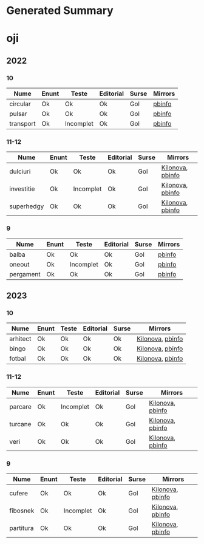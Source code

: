 # Generated Summary

# oji

## 2022

### 10

| Nume | Enunt | Teste | Editorial | Surse | Mirrors |
| ---- | ----- | ----- | --------- | ----- | ------- |
| circular | Ok | Ok | Ok | Gol | [pbinfo](https://www.pbinfo.ro/probleme/4097/circular1) |
| pulsar | Ok | Ok | Ok | Gol | [pbinfo](https://www.pbinfo.ro/probleme/4098/pulsar) |
| transport | Ok | Incomplet | Ok | Gol | [pbinfo](https://www.pbinfo.ro/probleme/4099/transport) |

### 11-12

| Nume | Enunt | Teste | Editorial | Surse | Mirrors |
| ---- | ----- | ----- | --------- | ----- | ------- |
| dulciuri | Ok | Ok | Ok | Gol | [Kilonova](https://kilonova.ro/problems/133), [pbinfo](https://www.pbinfo.ro/probleme/4113/dulciuri) |
| investitie | Ok | Incomplet | Ok | Gol | [Kilonova](https://kilonova.ro/problems/134), [pbinfo](https://www.pbinfo.ro/probleme/4115/investitie) |
| superhedgy | Ok | Ok | Ok | Gol | [Kilonova](https://kilonova.ro/problems/135), [pbinfo](https://www.pbinfo.ro/probleme/4116/superhedgy) |

### 9

| Nume | Enunt | Teste | Editorial | Surse | Mirrors |
| ---- | ----- | ----- | --------- | ----- | ------- |
| balba | Ok | Ok | Ok | Gol | [pbinfo](https://www.pbinfo.ro/probleme/4096/balba) |
| oneout | Ok | Incomplet | Ok | Gol | [pbinfo](https://www.pbinfo.ro/probleme/4094/oneout) |
| pergament | Ok | Ok | Ok | Gol | [pbinfo](https://www.pbinfo.ro/probleme/4095/pergament) |

## 2023

### 10

| Nume | Enunt | Teste | Editorial | Surse | Mirrors |
| ---- | ----- | ----- | --------- | ----- | ------- |
| arhitect | Ok | Ok | Ok | Ok | [Kilonova](https://kilonova.ro/problems/504), [pbinfo](https://www.pbinfo.ro/probleme/4392/arhitect) |
| bingo | Ok | Ok | Ok | Ok | [Kilonova](https://kilonova.ro/problems/503), [pbinfo](https://www.pbinfo.ro/probleme/4390/bingo) |
| fotbal | Ok | Ok | Ok | Ok | [Kilonova](https://kilonova.ro/problems/505), [pbinfo](https://www.pbinfo.ro/probleme/4394/fotbal2) |

### 11-12

| Nume | Enunt | Teste | Editorial | Surse | Mirrors |
| ---- | ----- | ----- | --------- | ----- | ------- |
| parcare | Ok | Incomplet | Ok | Gol | [Kilonova](https://kilonova.ro/problems/500), [pbinfo](https://www.pbinfo.ro/probleme/4413/parcare2) |
| turcane | Ok | Ok | Ok | Gol | [Kilonova](https://kilonova.ro/problems/501), [pbinfo](https://www.pbinfo.ro/probleme/4410/turcane) |
| veri | Ok | Ok | Ok | Gol | [Kilonova](https://kilonova.ro/problems/502), [pbinfo](https://www.pbinfo.ro/probleme/4411/veri) |

### 9

| Nume | Enunt | Teste | Editorial | Surse | Mirrors |
| ---- | ----- | ----- | --------- | ----- | ------- |
| cufere | Ok | Ok | Ok | Gol | [Kilonova](https://kilonova.ro/problems/508), [pbinfo](https://www.pbinfo.ro/probleme/4393/cufere) |
| fibosnek | Ok | Incomplet | Ok | Gol | [Kilonova](https://kilonova.ro/problems/506), [pbinfo](https://www.pbinfo.ro/probleme/4406/fibosnek) |
| partitura | Ok | Ok | Ok | Gol | [Kilonova](https://kilonova.ro/problems/507), [pbinfo](https://www.pbinfo.ro/probleme/4407/partitura) |
